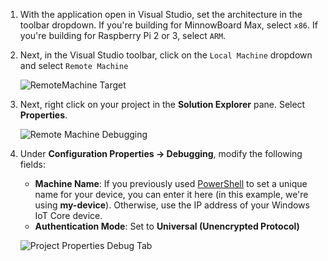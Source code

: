 1. With the application open in Visual Studio, set the architecture in the toolbar dropdown. If you're building for MinnowBoard Max, select `x86`.  If you're building for Raspberry Pi 2 or 3, select `ARM`.

2. Next, in the Visual Studio toolbar, click on the `Local Machine` dropdown and select `Remote Machine`<br/>

    ![RemoteMachine Target]({{site.baseurl}}/Resources/images/AppDeployment/cpp-remote-machine-debugging.png)

3. Next, right click on your project in the **Solution Explorer** pane. Select **Properties**. 

    ![Remote Machine Debugging]({{site.baseurl}}/Resources/images/AppDeployment/cpp-project-properties.PNG)

4. Under **Configuration Properties -> Debugging**, modify the following fields:

	* **Machine Name**: If you previously used [PowerShell]({{site.baseurl}}/{{page.lang}}/win10/samples/PowerShell.htm) to set a unique name for your device, you can enter it here (in this example, we're using **my-device**). 
Otherwise, use the IP address of your Windows IoT Core device.
	* **Authentication Mode**: Set to **Universal (Unencrypted Protocol)**

    ![Project Properties Debug Tab]({{site.baseurl}}/Resources/images/AppDeployment/cpp-debug-project-properties.PNG)